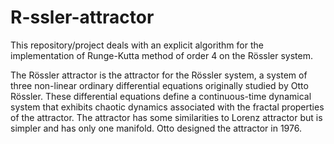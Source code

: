 # R-ssler-attractor
This repository/project deals with an explicit algorithm for the implementation of Runge-Kutta method of order 4 on the Rössler system.

The Rössler attractor is the attractor for the Rössler system, a system of three non-linear ordinary differential equations originally studied by Otto Rössler. These differential equations define a continuous-time dynamical system that exhibits chaotic dynamics associated with the fractal properties of the attractor. The attractor has some similarities to Lorenz attractor but is simpler and has only one manifold. Otto designed the attractor in 1976. 
